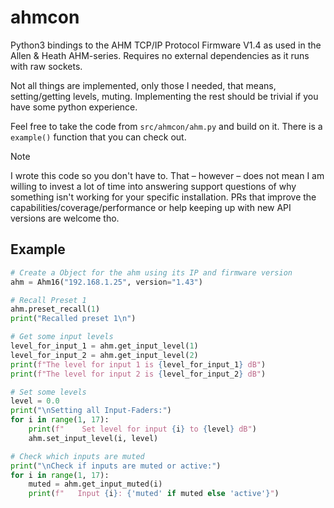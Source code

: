 # ahmcon

Python3 bindings to the AHM TCP/IP Protocol Firmware V1.4 as used in the Allen & Heath AHM-series. Requires no external dependencies as it runs with raw sockets.

Not all things are implemented, only those I needed, that means, setting/getting levels, muting. Implementing the rest should be trivial if you have some python experience.

Feel free to take the code from `src/ahmcon/ahm.py` and build on it. There is a `example()` function that you can check out.

> [!NOTE]  
> I wrote this code so you don't have to. That – however – does not mean I am willing to invest a lot of time into answering support questions of why something isn't working for your specific installation. PRs that improve the capabilities/coverage/performance or help keeping up with new API versions are welcome tho.

## Example

```python
# Create a Object for the ahm using its IP and firmware version
ahm = Ahm16("192.168.1.25", version="1.43")

# Recall Preset 1
ahm.preset_recall(1)
print("Recalled preset 1\n")

# Get some input levels
level_for_input_1 = ahm.get_input_level(1)
level_for_input_2 = ahm.get_input_level(2)
print(f"The level for input 1 is {level_for_input_1} dB")
print(f"The level for input 2 is {level_for_input_2} dB")

# Set some levels
level = 0.0
print("\nSetting all Input-Faders:")
for i in range(1, 17):
    print(f"    Set level for input {i} to {level} dB")
    ahm.set_input_level(i, level)

# Check which inputs are muted
print("\nCheck if inputs are muted or active:")
for i in range(1, 17):
    muted = ahm.get_input_muted(i)
    print(f"   Input {i}: {'muted' if muted else 'active'}")
```
